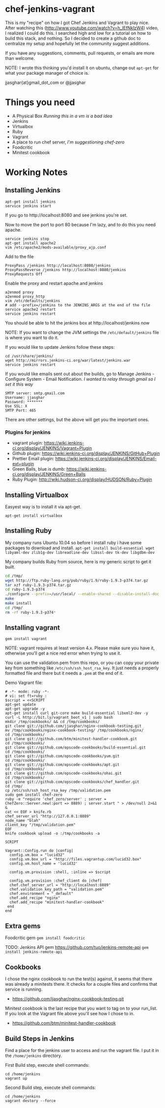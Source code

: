 chef-jenkins-vagrant
====================

This is my "recipe" on how I got Chef Jenkins and Vagrant to play nice.  After watching this (http://www.youtube.com/watch?v=h_IEfNklzW4) video, I realized I could do this.  I searched high and low for a tutorial on how  to bulid this stack, and nothing.  So I decided to create a github doc to centralize my setup and hopefully let the community suggest additions.  

If you have any suggestions, comments, pull requests, or emails are more than welcome.

NOTE: I wrote this thinking you'd install it on ubuntu, change out `apt-get` for what your package manager of choice is.

jjasghar{at}gmail_dot_com or @jjasghar

Things you need
===============

* A Physical Box _Running this in a vm is a bad idea_
* Jenkins
* Virtualbox
* Ruby
* Vagrant  
* A place to run chef server, _I'm suggestioning chef-zero_
* Foodcritic
* Minitest cookbook 

Working Notes
=============

Installing Jenkins
------------------

```shell
apt-get install jenkins
service jenkins start
```
If you go to http://localhost:8080 and see jenkins you're set.

Now to move the port to port 80 because I'm lazy, and to do this you need apache.
```shell
service jenkins stop
apt-get install apache2
vim /etc/apache2/mods-available/proxy_ajp.conf
```
Add to the file
```shell
ProxyPass /jenkins http://localhost:8080/jenkins
ProxyPassReverse /jenkins http://localhost:8080/jenkins
ProxyRequests Off
```
Enable the proxy and restart apache and jenkins
```shell
a2enmod proxy
a2enmod proxy_http
vim /etc/defaults/jenkins
# add --prefix=/jenkins to the JENKINS_ARGS at the end of the file
service apache2 restart
service jenkins restart
```
You should be able to hit the jenkins box at http://localhost/jenkins now

NOTE: If you want to change the JVM settings the `/etc/default/jenkins` file is where you want to do it. 

If you would like to update Jenkins follow these steps:
```shell
cd /usr/share/jenkins/
wget http://mirrors.jenkins-ci.org/war/latest/jenkins.war
service jenkins restart
```

If you would like emails sent out about the builds, go to Manage Jenkins - Configure System - Email Notification. _I wanted to relay through gmail so I set it this way_
```shell
SMTP server: smtp.gmail.com
Username: jjasghar
Password: *******
Use SSL: X
SMTP Port: 465
```
There are other settings, but the above will get you the important ones.

### Plugins for jenkins ###

* vagrant plugin: https://wiki.jenkins-ci.org/display/JENKINS/Vagrant+Plugin
* Github plugin: https://wiki.jenkins-ci.org/display/JENKINS/GitHub+Plugin
* Prettier Email plugin: https://wiki.jenkins-ci.org/display/JENKINS/Email-ext+plugin
* Green Balls, blue is dumb: https://wiki.jenkins-ci.org/display/JENKINS/Green+Balls
* Ruby Plugin: http://wiki.hudson-ci.org/display/HUDSON/Ruby+Plugin


Installing Virtualbox
---------------------
Easyest way is to install it via apt-get.

`apt-get install virtualbox`

Installing Ruby
---------------
My company runs Ubuntu 10.04 so before I install ruby i have some packages to download and install.
`apt-get install build-essential wget libyaml-dev zlib1g-dev libreadline-dev libssl-dev tk-dev libgdbm-dev`

My company builds Ruby from source, here is my generic script to get it built.
```bash
cd /tmp/
wget http://ftp.ruby-lang.org/pub/ruby/1.9/ruby-1.9.3-p374.tar.gz
tar xzf ruby-1.9.3-p374.tar.gz
cd ruby-1.9.3-p374
./configure --prefix=/usr/local/ --enable-shared --disable-install-doc
make
make install
cd /tmp/
rm -rf ruby-1.9.3-p374*
```

Installing vagrant
------------------
`gem install vagrant` 

NOTE: vagrant requires at least version 4.x.  Please make sure you have it, otherwise you'll get  a nice red error when trying to use it.

You can use the validation.pem from this repo, or you can copy your private key from something like `/etc/ssh/ssh_host_rsa_key`. It just needs a properly formatted file and there but it needs a `.pem` at the end of it.

Demo Vagrant file:
```shell
# -*- mode: ruby -*-
# vi: set ft=ruby :
$script = <<SCRIPT
apt-get update
apt-get upgrade -y
apt-get install curl git-core make build-essential libxml2-dev -y
curl -L http://bit.ly/vagrant_boot_v1 | sudo bash
mkdir /tmp/cookbooks/ && cd /tmp/cookbooks/
git clone git://github.com/jjasghar/nginx-cookbook-testing.git
mv /tmp/cookbooks/nginx-cookbook-testing/ /tmp/cookbooks/nginx/
cd /tmp/cookbooks/
git clone git://github.com/btm/minitest-handler-cookbook.git
cd /tmp/cookbooks/
git clone git://github.com/opscode-cookbooks/build-essential.git
cd /tmp/cookbooks/
git clone git://github.com/opscode-cookbooks/yum.git
cd /tmp/cookbooks/
git clone git://github.com/opscode-cookbooks/apt.git
cd /tmp/cookbooks/
git clone git://github.com/opscode-cookbooks/ohai.git
cd /tmp/cookbooks/
git clone git://github.com/opscode-cookbooks/chef_handler.git
cd /tmp/
cp /etc/ssh/ssh_host_rsa_key /tmp/validation.pem
sudo gem install chef-zero
ruby -e "require 'chef_zero/server' ; server = ChefZero::Server.new(:port => 8889) ; server.start " > /dev/null 2>&1 &
cat << EOF > knife.rb
chef_server_url "http://127.0.0.1:8889"
node_name "blah"
client_key "/tmp/validation.pem"
EOF
knife cookbook upload -o :/tmp/cookbooks -a

SCRIPT

Vagrant::Config.run do |config|
  config.vm.box = "lucid32"
  config.vm.box_url = "http://files.vagrantup.com/lucid32.box"
  config.vm.host_name = 'lucid32'

  config.vm.provision :shell, :inline => $script

  config.vm.provision :chef_client do |chef|
  chef.chef_server_url = "http://localhost:8889"
  chef.validation_key_path = "validation.pem"
  chef.environment = "_default"
  chef.add_recipe "nginx"
  chef.add_recipe "minitest-handler-cookbook"
 end
end

```


Extra gems
----------
Foodcritic gem `gem install foodcritic`

TODO: Jenkins API gem https://github.com/tuo/jenkins-remote-api `gem install jenkins-remote-api`


Cookbooks
---------

I chose the nginx cookbook to run the test(s) against, it seems that there was already a minitests there.  It checks for a couple files and confirms that service  is running.  

* https://github.com/jjasghar/nginx-cookbook-testing.git


Minitest cookbook is the last recipe that you want to tag on to your run_list.  If you look at the Vagrant file above you'll see how I chose to in.

* https://github.com/btm/minitest-handler-cookbook


Build Steps in Jenkins
---------------------

Find a place for the jenkins user to access and run the vagrant file. I put it in the `/home/jenkins` directory.

First Build step, execute shell commands:
```shell
cd /home/jenkins
vagrant up
```

Second Build step, execute shell commands:
```shell
cd /home/jenkins
vagrant destory --force
```
